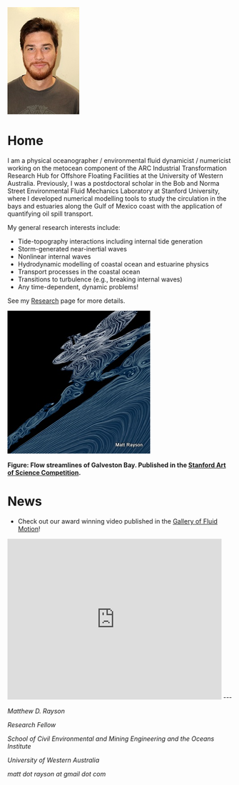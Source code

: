 <!-- ![Lee Waves](images/YosemiteLeeWave480.JPG "Atmospheric lee waves over Half Dome") -->
![Me](images/portrait.JPG) 
<!-- !<div style="text-align:left"><img src ="images/portrait.JPG" align="left"/></div> -->

# Home

I am a physical oceanographer / environmental fluid dynamicist / numericist working on the metocean component of the ARC Industrial Transformation Research Hub for Offshore Floating Facilities at the University of Western Australia. Previously, I was a postdoctoral scholar in the Bob and Norma Street Environmental Fluid Mechanics Laboratory at Stanford University, where I developed numerical modelling tools to study the circulation in the bays and estuaries along the Gulf of Mexico coast with the application of quantifying oil spill transport. 

My general research interests include:

- Tide-topography interactions including internal tide generation
- Storm-generated near-inertial waves
- Nonlinear internal waves
- Hydrodynamic modelling of coastal ocean and estuarine physics
- Transport processes in the coastal ocean
- Transitions to turbulence (e.g., breaking internal waves)
- Any time-dependent, dynamic problems!

See my [Research](Research.md) page for more details. 

![Streamlines](images/Art_vs_Science_Rayson_320.jpg)

**Figure: Flow streamlines of Galveston Bay. Published in the [Stanford Art of Science Competition](https://web.stanford.edu/group/mrs/cgi-bin/wordpress/art-of-science/aos-2013/).**

# News

- Check out our award winning video published in the [Gallery of Fluid Motion](https://gfm.aps.org/)!

<iframe width="480" height="360" src="https://www.youtube.com/embed/Q8DEwt11E64" frameborder="0" allow="autoplay; encrypted-media" allowfullscreen></iframe>
---

*Matthew D. Rayson*

*Research Fellow*

*School of Civil Environmental and Mining Engineering and the Oceans Institute*

*University of Western Australia*

*matt dot rayson at gmail dot com*


